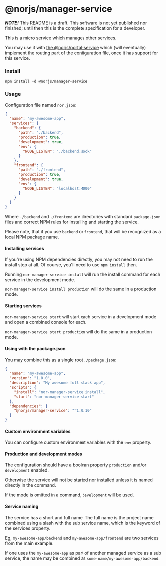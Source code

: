 # @norjs/manager-service

***NOTE!*** This README is a draft. This software is not yet published nor finished; until then this is the complete
specification for a developer.

This is a micro service which manages other services.

You may use it with [the @norjs/portal-service](https://github.com/norjs/portal-service) which (will eventually) 
implement the routing part of the configuration file, once it has support for this service.

### Install

```
npm install -d @norjs/manager-service
```

### Usage

Configuration file named `nor.json`:

```json
{
  "name": "my-awesome-app",
  "services": {
    "backend": {
      "path": "./backend",
      "production": true,
      "development": true,
      "env": {
        "NODE_LISTEN": "./backend.sock"
      }
    },
    "frontend": {
      "path": "./frontend",
      "production": true,
      "development": true,
      "env": {
        "NODE_LISTEN": "localhost:4000"
      }
    }
  }
}
```

Where `./backend` and `./frontend` are directories with standard `package.json` files and correct NPM rules for 
installing and starting the service.

Please note, that if you use `backend` or `frontend`, that will be recognized as a local NPM package name.

#### Installing services

If you're using NPM dependencies directly, you may not need to run the install step at all. Of course, you'll need to 
use `npm install` then.

Running `nor-manager-service install` will run the install command for each service in the development mode.

`nor-manager-service install production` will do the same in a production mode.
 
#### Starting services

`nor-manager-service start` will start each service in a development mode and open a combined console for each.

`nor-manager-service start production` will do the same in a production mode.

#### Using with the package.json

You may combine this as a single root `./package.json`:

```json
{
  "name": "my-awesome-app",
  "version": "1.0.0",
  "description": "My awesome full stack app",
  "scripts": {
    "install": "nor-manager-service install",
    "start": "nor-manager-service start"
  },
  "dependencies": {
    "@norjs/manager-service": "^1.0.10"
  }
}
```

#### Custom environment variables

You can configure custom environment variables with the `env` property.

#### Production and development modes

The configuration should have a boolean property `production` and/or `development` enabled.

Otherwise the service will not be started nor installed unless it is named directly in the command.

If the mode is omitted in a command, `development` will be used.

#### Service naming

The service has a short and full name. The full name is the project name combined using a slash with the sub service 
name, which is the keyword of the services property.

Eg, `my-awesome-app/backend` and `my-awesome-app/frontend` are two services from the main example.

If one uses the `my-awesome-app` as part of another managed service as a sub service, the name may be combined as
`some-name/my-awesome-app/backend`.

